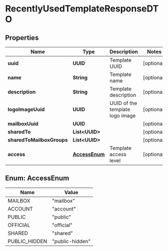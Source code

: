 

# RecentlyUsedTemplateResponseDTO


## Properties

| Name | Type | Description | Notes |
|------------ | ------------- | ------------- | -------------|
|**uuid** | **UUID** | Template UUID |  [optional] |
|**name** | **String** | Template name |  [optional] |
|**description** | **String** | Template description |  [optional] |
|**logoImageUuid** | **UUID** | UUID of the template logo image |  [optional] |
|**mailboxUuid** | **UUID** |  |  [optional] |
|**sharedTo** | **List&lt;UUID&gt;** |  |  [optional] |
|**sharedToMailboxGroups** | **List&lt;UUID&gt;** |  |  [optional] |
|**access** | [**AccessEnum**](#AccessEnum) | Template access level |  [optional] |



## Enum: AccessEnum

| Name | Value |
|---- | -----|
| MAILBOX | &quot;mailbox&quot; |
| ACCOUNT | &quot;account&quot; |
| PUBLIC | &quot;public&quot; |
| OFFICIAL | &quot;official&quot; |
| SHARED | &quot;shared&quot; |
| PUBLIC_HIDDEN | &quot;public-hidden&quot; |



